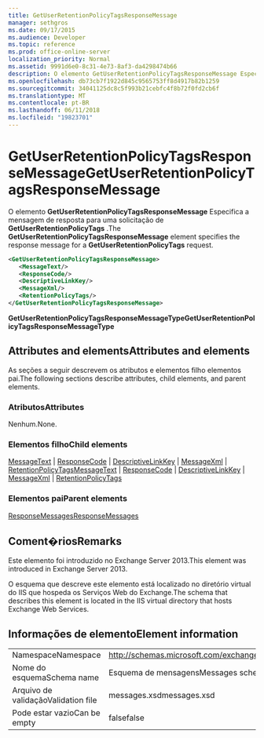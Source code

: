 ```yaml
---
title: GetUserRetentionPolicyTagsResponseMessage
manager: sethgros
ms.date: 09/17/2015
ms.audience: Developer
ms.topic: reference
ms.prod: office-online-server
localization_priority: Normal
ms.assetid: 9991d6e0-8c31-4e73-8af3-da4298474b66
description: O elemento GetUserRetentionPolicyTagsResponseMessage Especifica a mensagem de resposta para uma solicitação de GetUserRetentionPolicyTags.
ms.openlocfilehash: db73cb7f1922d845c9565753ff8d4917b82b1259
ms.sourcegitcommit: 34041125dc8c5f993b21cebfc4f8b72f0fd2cb6f
ms.translationtype: MT
ms.contentlocale: pt-BR
ms.lasthandoff: 06/11/2018
ms.locfileid: "19823701"
---
```

# <a name="getuserretentionpolicytagsresponsemessage"></a><span data-ttu-id="ae5fd-103">GetUserRetentionPolicyTagsResponseMessage</span><span class="sxs-lookup"><span data-stu-id="ae5fd-103">GetUserRetentionPolicyTagsResponseMessage</span></span>

<span data-ttu-id="ae5fd-104">O elemento **GetUserRetentionPolicyTagsResponseMessage** Especifica a mensagem de resposta para uma solicitação de **GetUserRetentionPolicyTags** .</span><span class="sxs-lookup"><span data-stu-id="ae5fd-104">The **GetUserRetentionPolicyTagsResponseMessage** element specifies the response message for a **GetUserRetentionPolicyTags** request.</span></span> 
  
```XML
<GetUserRetentionPolicyTagsResponseMessage>
   <MessageText/>
   <ResponseCode/>
   <DescriptiveLinkKey/>
   <MessageXml/>
   <RetentionPolicyTags/>
</GetUserRetentionPolicyTagsResponseMessage>
```

 <span data-ttu-id="ae5fd-105">**GetUserRetentionPolicyTagsResponseMessageType**</span><span class="sxs-lookup"><span data-stu-id="ae5fd-105">**GetUserRetentionPolicyTagsResponseMessageType**</span></span>
## <a name="attributes-and-elements"></a><span data-ttu-id="ae5fd-106">Attributes and elements</span><span class="sxs-lookup"><span data-stu-id="ae5fd-106">Attributes and elements</span></span>

<span data-ttu-id="ae5fd-107">As seções a seguir descrevem os atributos e elementos filho elementos pai.</span><span class="sxs-lookup"><span data-stu-id="ae5fd-107">The following sections describe attributes, child elements, and parent elements.</span></span>
  
### <a name="attributes"></a><span data-ttu-id="ae5fd-108">Atributos</span><span class="sxs-lookup"><span data-stu-id="ae5fd-108">Attributes</span></span>

<span data-ttu-id="ae5fd-109">Nenhum.</span><span class="sxs-lookup"><span data-stu-id="ae5fd-109">None.</span></span>
  
### <a name="child-elements"></a><span data-ttu-id="ae5fd-110">Elementos filho</span><span class="sxs-lookup"><span data-stu-id="ae5fd-110">Child elements</span></span>

<span data-ttu-id="ae5fd-111">[MessageText](messagetext.md) | [ResponseCode](responsecode.md) | [DescriptiveLinkKey](descriptivelinkkey.md) | [MessageXml](messagexml.md) | [RetentionPolicyTags](retentionpolicytags.md)</span><span class="sxs-lookup"><span data-stu-id="ae5fd-111">[MessageText](messagetext.md) | [ResponseCode](responsecode.md) | [DescriptiveLinkKey](descriptivelinkkey.md) | [MessageXml](messagexml.md) | [RetentionPolicyTags](retentionpolicytags.md)</span></span>
  
### <a name="parent-elements"></a><span data-ttu-id="ae5fd-112">Elementos pai</span><span class="sxs-lookup"><span data-stu-id="ae5fd-112">Parent elements</span></span>

[<span data-ttu-id="ae5fd-113">ResponseMessages</span><span class="sxs-lookup"><span data-stu-id="ae5fd-113">ResponseMessages</span></span>](responsemessages.md)
  
## <a name="remarks"></a><span data-ttu-id="ae5fd-114">Coment�rios</span><span class="sxs-lookup"><span data-stu-id="ae5fd-114">Remarks</span></span>

<span data-ttu-id="ae5fd-115">Este elemento foi introduzido no Exchange Server 2013.</span><span class="sxs-lookup"><span data-stu-id="ae5fd-115">This element was introduced in Exchange Server 2013.</span></span>
  
<span data-ttu-id="ae5fd-116">O esquema que descreve este elemento está localizado no diretório virtual do IIS que hospeda os Serviços Web do Exchange.</span><span class="sxs-lookup"><span data-stu-id="ae5fd-116">The schema that describes this element is located in the IIS virtual directory that hosts Exchange Web Services.</span></span>
  
## <a name="element-information"></a><span data-ttu-id="ae5fd-117">Informações de elemento</span><span class="sxs-lookup"><span data-stu-id="ae5fd-117">Element information</span></span>

|||
|:-----|:-----|
|<span data-ttu-id="ae5fd-118">Namespace</span><span class="sxs-lookup"><span data-stu-id="ae5fd-118">Namespace</span></span>  <br/> |http://schemas.microsoft.com/exchange/services/2006/messages  <br/> |
|<span data-ttu-id="ae5fd-119">Nome do esquema</span><span class="sxs-lookup"><span data-stu-id="ae5fd-119">Schema name</span></span>  <br/> |<span data-ttu-id="ae5fd-120">Esquema de mensagens</span><span class="sxs-lookup"><span data-stu-id="ae5fd-120">Messages schema</span></span>  <br/> |
|<span data-ttu-id="ae5fd-121">Arquivo de validação</span><span class="sxs-lookup"><span data-stu-id="ae5fd-121">Validation file</span></span>  <br/> |<span data-ttu-id="ae5fd-122">messages.xsd</span><span class="sxs-lookup"><span data-stu-id="ae5fd-122">messages.xsd</span></span>  <br/> |
|<span data-ttu-id="ae5fd-123">Pode estar vazio</span><span class="sxs-lookup"><span data-stu-id="ae5fd-123">Can be empty</span></span>  <br/> |<span data-ttu-id="ae5fd-124">false</span><span class="sxs-lookup"><span data-stu-id="ae5fd-124">false</span></span>  <br/> |
   

